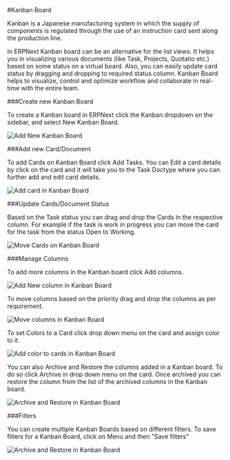 <!-- add-breadcrumbs -->
#Kanban Board

Kanban is a Japanese manufacturing system in which the supply of components is regulated through the use of an instruction card sent along the production line.

In ERPNext Kanban board can be an alternative for the list views. It helps you in visualizing various documents (like Task, Projects, Quotatio etc.) based on some status on a virtual board. Also, you can easily update card status by dragging and dropping to required status column. Kanban Board helps to visualize, control and optimize workflow and collaborate in real-time with the entire team.

###Create new Kanban Board

To  create a Kanban board in ERPNext click the Kanban dropdown on the sidebar, and select New Kanban Board.

<img class="screenshot" alt="Add New Kanban Board" src="{{docs_base_url}}/assets/img/customize/kanban-board-1.png">

###Add new Card/Document

To add Cards on Kanban Board click Add Tasks. You can Edit a card details by click on the card and it will take you to the Task Doctype where you can further add and edit card details.

<img class="screenshot" alt="Add card in Kanban Board" src="{{docs_base_url}}/assets/img/customize/kanban-board-2.png">

###Update Cards/Document Status

Based on the Task status you can drag and drop the Cards in the respective column. For example if the task is work in progress you can move the card for the task from the status Open to Working.

<img class="screenshot" alt="Move Cards on Kanban Board" src="{{docs_base_url}}/assets/img/customize/kanban-board-3.gif">

###Manage Columns

To add more columns in the Kanban board click Add columns.

<img class="screenshot" alt="Add New column in Kanban Board" src="{{docs_base_url}}/assets/img/customize/kanban-board-4.gif">

To move columns based on the priority drag and drop the columns as per requirement.

<img class="screenshot" alt="Move columns in Kanban Board" src="{{docs_base_url}}/assets/img/customize/kanban-board-5.gif">

To set Colors to a Card click drop down menu on the card and assign color to it.

<img class="screenshot" alt="Add color to cards in Kanban Board" src="{{docs_base_url}}/assets/img/customize/kanban-board-6.gif">

You can also Archive and Restore the columns added in a Kanban board. To do so click Archive in drop down menu on the card. Once archived you can restore the column from the list of the archived columns in the Kanban board.

<img class="screenshot" alt="Archive and Restore in Kanban Board" src="{{docs_base_url}}/assets/img/customize/kanban-board-7.gif">

###Filters

You can create multiple Kanban Boards based on different filters. To save filters for a Kanban Board, click on Menu and then "Save filters"

<img class="screenshot" alt="Archive and Restore in Kanban Board" src="{{docs_base_url}}/assets/img/customize/kanban-board-8.gif">

